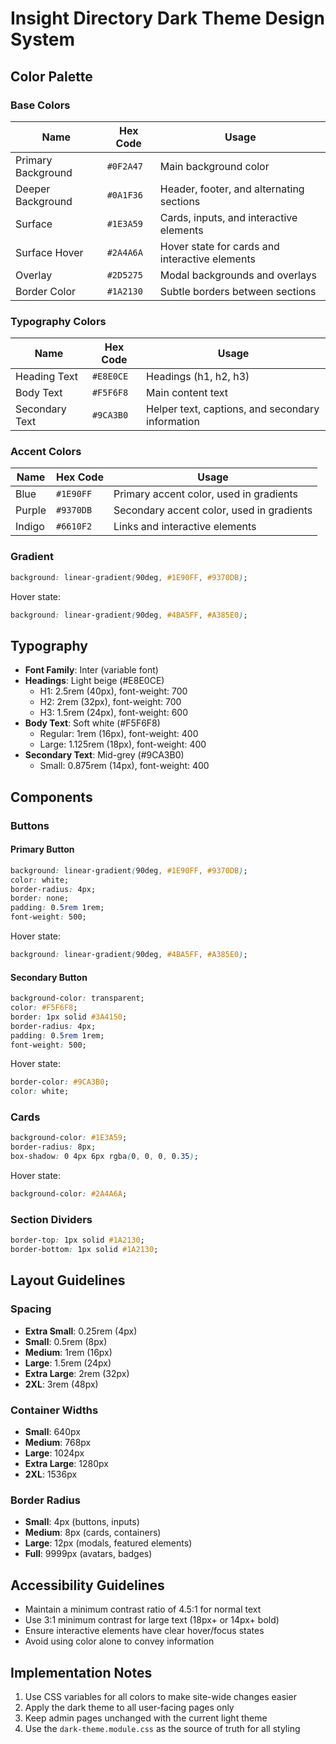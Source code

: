 # Insight Directory Dark Theme Design System

## Color Palette

### Base Colors

| Name | Hex Code | Usage |
|------|----------|-------|
| Primary Background | `#0F2A47` | Main background color |
| Deeper Background | `#0A1F36` | Header, footer, and alternating sections |
| Surface | `#1E3A59` | Cards, inputs, and interactive elements |
| Surface Hover | `#2A4A6A` | Hover state for cards and interactive elements |
| Overlay | `#2D5275` | Modal backgrounds and overlays |
| Border Color | `#1A2130` | Subtle borders between sections |

### Typography Colors

| Name | Hex Code | Usage |
|------|----------|-------|
| Heading Text | `#E8E0CE` | Headings (h1, h2, h3) |
| Body Text | `#F5F6F8` | Main content text |
| Secondary Text | `#9CA3B0` | Helper text, captions, and secondary information |

### Accent Colors

| Name | Hex Code | Usage |
|------|----------|-------|
| Blue | `#1E90FF` | Primary accent color, used in gradients |
| Purple | `#9370DB` | Secondary accent color, used in gradients |
| Indigo | `#6610F2` | Links and interactive elements |

### Gradient

```css
background: linear-gradient(90deg, #1E90FF, #9370DB);
```

Hover state:
```css
background: linear-gradient(90deg, #4BA5FF, #A385E0);
```

## Typography

- **Font Family**: Inter (variable font)
- **Headings**: Light beige (#E8E0CE)
  - H1: 2.5rem (40px), font-weight: 700
  - H2: 2rem (32px), font-weight: 700
  - H3: 1.5rem (24px), font-weight: 600
- **Body Text**: Soft white (#F5F6F8)
  - Regular: 1rem (16px), font-weight: 400
  - Large: 1.125rem (18px), font-weight: 400
- **Secondary Text**: Mid-grey (#9CA3B0)
  - Small: 0.875rem (14px), font-weight: 400

## Components

### Buttons

#### Primary Button

```css
background: linear-gradient(90deg, #1E90FF, #9370DB);
color: white;
border-radius: 4px;
border: none;
padding: 0.5rem 1rem;
font-weight: 500;
```

Hover state:
```css
background: linear-gradient(90deg, #4BA5FF, #A385E0);
```

#### Secondary Button

```css
background-color: transparent;
color: #F5F6F8;
border: 1px solid #3A4150;
border-radius: 4px;
padding: 0.5rem 1rem;
font-weight: 500;
```

Hover state:
```css
border-color: #9CA3B0;
color: white;
```

### Cards

```css
background-color: #1E3A59;
border-radius: 8px;
box-shadow: 0 4px 6px rgba(0, 0, 0, 0.35);
```

Hover state:
```css
background-color: #2A4A6A;
```

### Section Dividers

```css
border-top: 1px solid #1A2130;
border-bottom: 1px solid #1A2130;
```

## Layout Guidelines

### Spacing

- **Extra Small**: 0.25rem (4px)
- **Small**: 0.5rem (8px)
- **Medium**: 1rem (16px)
- **Large**: 1.5rem (24px)
- **Extra Large**: 2rem (32px)
- **2XL**: 3rem (48px)

### Container Widths

- **Small**: 640px
- **Medium**: 768px
- **Large**: 1024px
- **Extra Large**: 1280px
- **2XL**: 1536px

### Border Radius

- **Small**: 4px (buttons, inputs)
- **Medium**: 8px (cards, containers)
- **Large**: 12px (modals, featured elements)
- **Full**: 9999px (avatars, badges)

## Accessibility Guidelines

- Maintain a minimum contrast ratio of 4.5:1 for normal text
- Use 3:1 minimum contrast for large text (18px+ or 14px+ bold)
- Ensure interactive elements have clear hover/focus states
- Avoid using color alone to convey information

## Implementation Notes

1. Use CSS variables for all colors to make site-wide changes easier
2. Apply the dark theme to all user-facing pages only
3. Keep admin pages unchanged with the current light theme
4. Use the `dark-theme.module.css` as the source of truth for all styling
